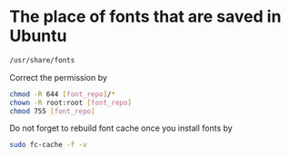 # The place of fonts that are saved in Ubuntu
```sh
/usr/share/fonts
```
Correct the permission by
```sh
chmod -R 644 [font_repo]/*
chown -R root:root [font_repo]
chmod 755 [font_repo]
```
Do not forget to rebuild font cache once you install fonts by
```sh
sudo fc-cache -f -v
```
